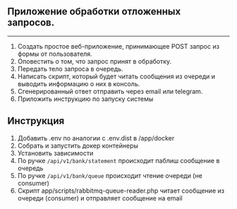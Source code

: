## Приложение обработки отложенных запросов.

---

1. Cоздать простое веб-приложение, принимающее POST запрос из формы от пользователя.
2. Оповестить о том, что запрос принят в обработку.
3. Передать тело запроса в очередь.
4. Написать скрипт, который будет читать сообщения из очереди и выводить информацию о них в консоль.
5. Сгенерированный ответ отправить через email или telegram.
6. Приложить инструкцию по запуску системы

## Инструкция

1. Добавить .env по аналогии с .env.dist в /app/docker
2. Собрать и запустить докер контейнеры
3. Установить зависимости
4. По ручке `/api/v1/bank/statement` происходит паблиш сообщение в очередь
5. По ручке `/api/v1/bank/queue` происходит чтение очереди (не consumer)
6. Скрипт app/scripts/rabbitmq-queue-reader.php читает сообщение из очереди (consumer) и отправляет сообщение на email